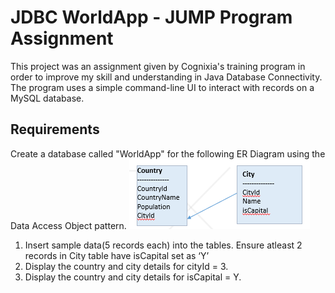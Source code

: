 # JDBC WorldApp - JUMP Program Assignment
This project was an assignment given by Cognixia's training program in order to improve my skill and understanding in Java Database Connectivity. The program uses a simple command-line UI to interact with records on a MySQL database.

## Requirements
Create a database called "WorldApp" for the following ER Diagram using the Data Access Object pattern.
![diagram](https://github.com/d-andres/jdbc-worldapp/blob/resources/img/diagram_a1.png)
1. Insert sample data(5 records each) into the tables. Ensure atleast 2 records in City table have isCapital set as ‘Y’
2. Display the country and city details for cityId = 3.
3. Display the country and city details for isCapital = Y.
